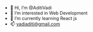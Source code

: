 - 👋 Hi, I’m @AditiVadi
- 👀 I’m interested in Web Development
- 🌱 I’m currently learning React js
- 📫 vadiaditi@gmail.com

<!---
AditiVadi/AditiVadi is a ✨ special ✨ repository because its `README.md` (this file) appears on your GitHub profile.
You can click the Preview link to take a look at your changes.
--->
